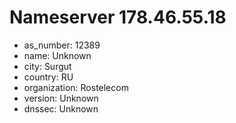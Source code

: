 # Nameserver 178.46.55.18

* as_number: 12389
* name: Unknown
* city: Surgut
* country: RU
* organization: Rostelecom
* version: Unknown
* dnssec: Unknown
